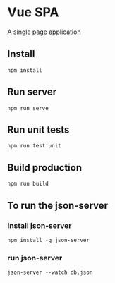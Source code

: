 # Vue SPA
A single page application

## Install
`npm install`

## Run server
`npm run serve`

## Run unit tests
`npm run test:unit`

## Build production
`npm run build`

## To run the json-server

### install json-server
`npm install -g json-server`

### run json-server
`json-server --watch db.json`
